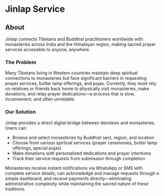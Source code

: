 # Jinlap Service

## About

Jinlap connects Tibetans and Buddhist practitioners worldwide with monasteries across India and the Himalayan region, making sacred prayer services accessible to anyone, anywhere.

### The Problem

Many Tibetans living in Western countries maintain deep spiritual connections to monasteries but face significant barriers in requesting prayer services, butter lamp offerings, and pujas. Currently, they must rely on relatives or friends back home to physically visit monasteries, make donations, and relay prayer dedications—a process that is slow, inconvenient, and often unreliable.

### Our Solution

Jinlap provides a direct digital bridge between devotees and monasteries. Users can:

- Browse and select monasteries by Buddhist sect, region, and location
- Choose from various spiritual services (prayer ceremonies, butter lamp offerings, special pujas)
- Make donations with personalized dedications and prayer intentions
- Track their service requests from submission through completion

Monasteries receive instant notifications via WhatsApp or SMS with complete service details, can acknowledge and manage requests through a simple dashboard, and receive payments directly—eliminating administrative complexity while maintaining the sacred nature of these traditions.



